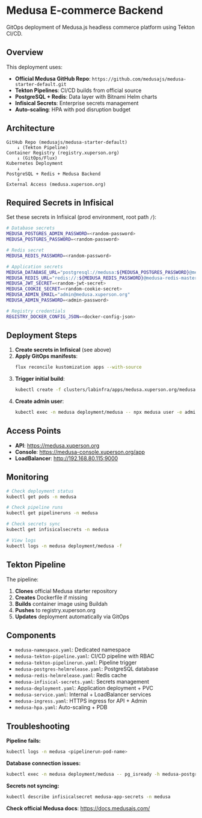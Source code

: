 # Medusa E-commerce Backend

GitOps deployment of Medusa.js headless commerce platform using Tekton CI/CD.

## Overview

This deployment uses:
- **Official Medusa GitHub Repo**: `https://github.com/medusajs/medusa-starter-default.git`
- **Tekton Pipelines**: CI/CD builds from official source
- **PostgreSQL + Redis**: Data layer with Bitnami Helm charts
- **Infisical Secrets**: Enterprise secrets management
- **Auto-scaling**: HPA with pod disruption budget

## Architecture

```
GitHub Repo (medusajs/medusa-starter-default)
    ↓ (Tekton Pipeline)
Container Registry (registry.xuperson.org)
    ↓ (GitOps/Flux)
Kubernetes Deployment
    ↓
PostgreSQL + Redis + Medusa Backend
    ↓
External Access (medusa.xuperson.org)
```

## Required Secrets in Infisical

Set these secrets in Infisical (prod environment, root path `/`):

```bash
# Database secrets
MEDUSA_POSTGRES_ADMIN_PASSWORD=<random-password>
MEDUSA_POSTGRES_PASSWORD=<random-password>

# Redis secret
MEDUSA_REDIS_PASSWORD=<random-password>

# Application secrets
MEDUSA_DATABASE_URL="postgresql://medusa:${MEDUSA_POSTGRES_PASSWORD}@medusa-postgres-postgresql.medusa.svc.cluster.local:5432/medusa"
MEDUSA_REDIS_URL="redis://:${MEDUSA_REDIS_PASSWORD}@medusa-redis-master.medusa.svc.cluster.local:6379"
MEDUSA_JWT_SECRET=<random-jwt-secret>
MEDUSA_COOKIE_SECRET=<random-cookie-secret>
MEDUSA_ADMIN_EMAIL="admin@medusa.xuperson.org"
MEDUSA_ADMIN_PASSWORD=<admin-password>

# Registry credentials
REGISTRY_DOCKER_CONFIG_JSON=<docker-config-json>
```

## Deployment Steps

1. **Create secrets in Infisical** (see above)
2. **Apply GitOps manifests**:
   ```bash
   flux reconcile kustomization apps --with-source
   ```
3. **Trigger initial build**:
   ```bash
   kubectl create -f clusters/labinfra/apps/medusa.xuperson.org/medusa-tekton-pipelinerun.yaml
   ```
4. **Create admin user**:
   ```bash
   kubectl exec -n medusa deployment/medusa -- npx medusa user -e admin@medusa.xuperson.org -p <password>
   ```

## Access Points

- **API**: https://medusa.xuperson.org
- **Console**: https://medusa-console.xuperson.org/app
- **LoadBalancer**: http://192.168.80.115:9000

## Monitoring

```bash
# Check deployment status
kubectl get pods -n medusa

# Check pipeline runs
kubectl get pipelineruns -n medusa

# Check secrets sync
kubectl get infisicalsecrets -n medusa

# View logs
kubectl logs -n medusa deployment/medusa -f
```

## Tekton Pipeline

The pipeline:
1. **Clones** official Medusa starter repository
2. **Creates** Dockerfile if missing
3. **Builds** container image using Buildah
4. **Pushes** to registry.xuperson.org
5. **Updates** deployment automatically via GitOps

## Components

- `medusa-namespace.yaml`: Dedicated namespace
- `medusa-tekton-pipeline.yaml`: CI/CD pipeline with RBAC
- `medusa-tekton-pipelinerun.yaml`: Pipeline trigger
- `medusa-postgres-helmrelease.yaml`: PostgreSQL database
- `medusa-redis-helmrelease.yaml`: Redis cache
- `medusa-infisical-secrets.yaml`: Secrets management
- `medusa-deployment.yaml`: Application deployment + PVC
- `medusa-service.yaml`: Internal + LoadBalancer services
- `medusa-ingress.yaml`: HTTPS ingress for API + Admin
- `medusa-hpa.yaml`: Auto-scaling + PDB

## Troubleshooting

**Pipeline fails:**
```bash
kubectl logs -n medusa <pipelinerun-pod-name>
```

**Database connection issues:**
```bash
kubectl exec -n medusa deployment/medusa -- pg_isready -h medusa-postgres-postgresql -p 5432
```

**Secrets not syncing:**
```bash
kubectl describe infisicalsecret medusa-app-secrets -n medusa
```

**Check official Medusa docs**: https://docs.medusajs.com/